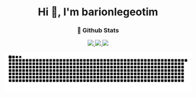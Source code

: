 
<h1 align="center">Hi 👋, I'm barionlegeotim</h1>
<h3 align="center">🌈 Github Stats</h3>  

<div align="center">
  <a href="https://github.com/barionleg/eotim">
  <img height="150em" src="https://github-readme-stats.vercel.app/api?username=barionleg&show_icons=true&theme=default_repocard"/>
  <img height="150em" src="http://github-readme-streak-stats.herokuapp.com?user=barionleg&theme=default_repocard"/>  
  <img height="220em" src="https://github-profile-summary-cards.vercel.app/api/cards/profile-details?username=barionleg&theme=vue"/>
</div>
  
  
  ![Snake animation](https://github.com/barionleg/eotim/blob/output/github-contribution-grid-snake.svg)
 
    

